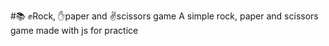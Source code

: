 #📚 ✊Rock, ✋paper and ✌️scissors game
A simple rock, paper and scissors game made with js for practice
